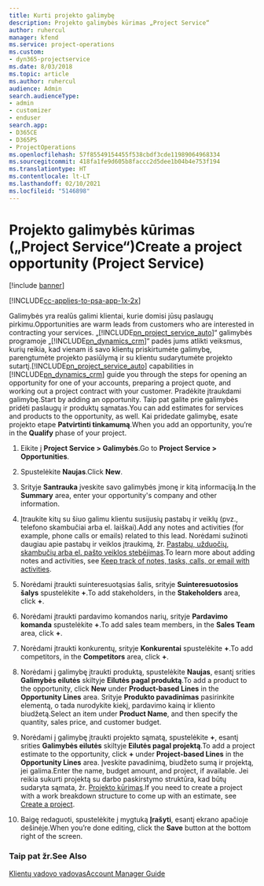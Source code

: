 ```yaml
---
title: Kurti projekto galimybę
description: Projekto galimybės kūrimas „Project Service“
author: ruhercul
manager: kfend
ms.service: project-operations
ms.custom:
- dyn365-projectservice
ms.date: 8/03/2018
ms.topic: article
ms.author: ruhercul
audience: Admin
search.audienceType:
- admin
- customizer
- enduser
search.app:
- D365CE
- D365PS
- ProjectOperations
ms.openlocfilehash: 57f85549154455f538cbdf3cde11989064968334
ms.sourcegitcommit: 418fa1fe9d605b8faccc2d5dee1b04b4e753f194
ms.translationtype: HT
ms.contentlocale: lt-LT
ms.lasthandoff: 02/10/2021
ms.locfileid: "5146898"
---
```

# <a name="create-a-project-opportunity-project-service"></a><span data-ttu-id="256ec-103">Projekto galimybės kūrimas („Project Service“)</span><span class="sxs-lookup"><span data-stu-id="256ec-103">Create a project opportunity (Project Service)</span></span>

[!include [banner](../includes/psa-now-project-operations.md)]

[!INCLUDE[cc-applies-to-psa-app-1x-2x](../includes/cc-applies-to-psa-app-1x-2x.md)]

<span data-ttu-id="256ec-104">Galimybės yra realūs galimi klientai, kurie domisi jūsų paslaugų pirkimu.</span><span class="sxs-lookup"><span data-stu-id="256ec-104">Opportunities are warm leads from customers who are interested in contracting your services.</span></span> <span data-ttu-id="256ec-105">„[!INCLUDE[pn_project_service_auto](../includes/pn-project-service-auto.md)]“ galimybės programoje „[!INCLUDE[pn_dynamics_crm](../includes/pn-dynamics-crm.md)]“ padės jums atlikti veiksmus, kurių reikia, kad vienam iš savo klientų priskirtumėte galimybę, parengtumėte projekto pasiūlymą ir su klientu sudarytumėte projekto sutartį.</span><span class="sxs-lookup"><span data-stu-id="256ec-105">[!INCLUDE[pn_project_service_auto](../includes/pn-project-service-auto.md)] capabilities in [!INCLUDE[pn_dynamics_crm](../includes/pn-dynamics-crm.md)] guide you through the steps for opening an opportunity for one of your accounts, preparing a project quote, and working out a project contract with your customer.</span></span> <span data-ttu-id="256ec-106">Pradėkite įtraukdami galimybę.</span><span class="sxs-lookup"><span data-stu-id="256ec-106">Start by adding an opportunity.</span></span> <span data-ttu-id="256ec-107">Taip pat galite prie galimybės pridėti paslaugų ir produktų sąmatas.</span><span class="sxs-lookup"><span data-stu-id="256ec-107">You can add estimates for services and products to the opportunity, as well.</span></span> <span data-ttu-id="256ec-108">Kai pridedate galimybę, esate projekto etape **Patvirtinti tinkamumą**.</span><span class="sxs-lookup"><span data-stu-id="256ec-108">When you add an opportunity, you’re in the **Qualify** phase of your project.</span></span>  
  
1.  <span data-ttu-id="256ec-109">Eikite į **Project Service > Galimybės**.</span><span class="sxs-lookup"><span data-stu-id="256ec-109">Go to **Project Service > Opportunities**.</span></span>  
  
2.  <span data-ttu-id="256ec-110">Spustelėkite **Naujas**.</span><span class="sxs-lookup"><span data-stu-id="256ec-110">Click **New**.</span></span>  
  
3.  <span data-ttu-id="256ec-111">Srityje **Santrauka** įveskite savo galimybės įmonę ir kitą informaciją.</span><span class="sxs-lookup"><span data-stu-id="256ec-111">In the **Summary** area, enter your opportunity's company and other information.</span></span>  
  
4.  <span data-ttu-id="256ec-112">Įtraukite kitų su šiuo galimu klientu susijusių pastabų ir veiklų (pvz., telefono skambučiai arba el. laiškai).</span><span class="sxs-lookup"><span data-stu-id="256ec-112">Add any notes and activities (for example, phone calls or emails) related to this lead.</span></span> <span data-ttu-id="256ec-113">Norėdami sužinoti daugiau apie pastabų ir veiklos įtraukimą, žr. [Pastabų, užduočių, skambučių arba el. pašto veiklos stebėjimas](https://docs.microsoft.com/dynamics365/customerengagement/on-premises/basics/work-with-activities).</span><span class="sxs-lookup"><span data-stu-id="256ec-113">To learn more about adding notes and activities, see [Keep track of notes, tasks, calls, or email with activities](https://docs.microsoft.com/dynamics365/customerengagement/on-premises/basics/work-with-activities).</span></span>  
  
5.  <span data-ttu-id="256ec-114">Norėdami įtraukti suinteresuotąsias šalis, srityje **Suinteresuotosios šalys** spustelėkite **+**.</span><span class="sxs-lookup"><span data-stu-id="256ec-114">To add stakeholders, in the **Stakeholders** area, click **+**.</span></span>  
  
6.  <span data-ttu-id="256ec-115">Norėdami įtraukti pardavimo komandos narių, srityje **Pardavimo komanda** spustelėkite **+**.</span><span class="sxs-lookup"><span data-stu-id="256ec-115">To add sales team members, in the **Sales Team** area, click **+**.</span></span>  
  
7.  <span data-ttu-id="256ec-116">Norėdami įtraukti konkurentų, srityje **Konkurentai** spustelėkite **+**.</span><span class="sxs-lookup"><span data-stu-id="256ec-116">To add competitors, in the **Competitors** area, click **+**.</span></span>  
  
8.  <span data-ttu-id="256ec-117">Norėdami į galimybę įtraukti produktą, spustelėkite **Naujas**, esantį srities **Galimybės eilutės** skiltyje **Eilutės pagal produktą**.</span><span class="sxs-lookup"><span data-stu-id="256ec-117">To add a product to the opportunity, click **New** under **Product-based Lines** in the **Opportunity Lines** area.</span></span> <span data-ttu-id="256ec-118">Srityje **Produkto pavadinimas** pasirinkite elementą, o tada nurodykite kiekį, pardavimo kainą ir kliento biudžetą.</span><span class="sxs-lookup"><span data-stu-id="256ec-118">Select an item under **Product Name**, and then specify the quantity, sales price, and customer budget.</span></span>  
  
9. <span data-ttu-id="256ec-119">Norėdami į galimybę įtraukti projekto sąmatą, spustelėkite **+**, esantį srities **Galimybės eilutės** skiltyje **Eilutės pagal projektą**.</span><span class="sxs-lookup"><span data-stu-id="256ec-119">To add a project estimate to the opportunity, click **+** under **Project-based Lines** in the **Opportunity Lines** area.</span></span> <span data-ttu-id="256ec-120">Įveskite pavadinimą, biudžeto sumą ir projektą, jei galima.</span><span class="sxs-lookup"><span data-stu-id="256ec-120">Enter the name, budget amount, and project, if available.</span></span> <span data-ttu-id="256ec-121">Jei reikia sukurti projektą su darbo paskirstymo struktūra, kad būtų sudaryta sąmata, žr. [Projekto kūrimas](../psa/create-project.md).</span><span class="sxs-lookup"><span data-stu-id="256ec-121">If you need to create a project with a work breakdown structure to come up with an estimate, see [Create a project](../psa/create-project.md).</span></span>  
  
10. <span data-ttu-id="256ec-122">Baigę redaguoti, spustelėkite į mygtuką **Įrašyti**, esantį ekrano apačioje dešinėje.</span><span class="sxs-lookup"><span data-stu-id="256ec-122">When you’re done editing, click the **Save** button at the bottom right of the screen.</span></span>  
  
### <a name="see-also"></a><span data-ttu-id="256ec-123">Taip pat žr.</span><span class="sxs-lookup"><span data-stu-id="256ec-123">See Also</span></span>  
 [<span data-ttu-id="256ec-124">Klientų vadovo vadovas</span><span class="sxs-lookup"><span data-stu-id="256ec-124">Account Manager Guide</span></span>](../psa/account-manager-guide.md)
